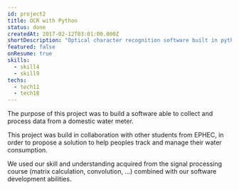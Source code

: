 ```yaml
---
id: project2
title: OCR with Python
status: done
createdAt: 2017-02-12T03:01:00.000Z
shortDescription: "Optical character recognition software built in python"
featured: false
onResume: true
skills:
  - skill4  
  - skill9
techs:
  - tech11
  - tech18
---
```

The purpose of this project was to build a software able to collect and process data from a domestic water meter.

This project was build in collaboration with other students from EPHEC, in order to propose a solution to help peoples track and manage their water consumption.

We used our skill and understanding acquired from the signal processing course (matrix calculation, convolution, ...) combined with our software development abilities.